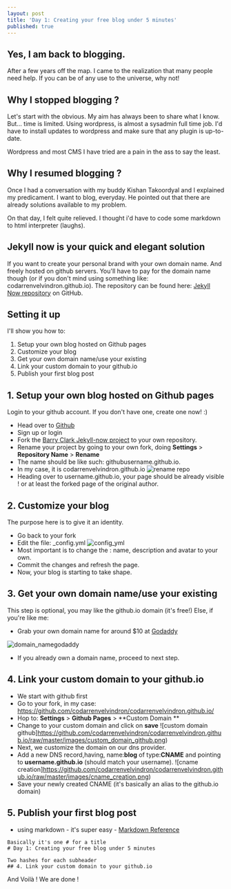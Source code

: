 ```yaml
---
layout: post
title: 'Day 1: Creating your free blog under 5 minutes'
published: true
---
```


## Yes, I am back to blogging.
After a few years off the map. I came to the realization that many people need help. If you can be of any use to the universe, why not!

## Why I stopped blogging ?
Let's start with the obvious. My aim has always been to share what I know. But... time is limited. Using wordpress, is almost a sysadmin full time job. I'd have to install updates to wordpress and make sure that any plugin is up-to-date.

Wordpress and most CMS I have tried are a pain in the ass to say the least.

## Why I resumed blogging ?
Once I had a conversation with my buddy Kishan Takoordyal and I explained my predicament. I want to blog, everyday.
He pointed out that there are already solutions available to my problem.

On that day, I felt quite relieved. I thought i'd have to code some markdown to html interpreter (laughs).

## Jekyll now is your quick and elegant solution
If you want to create your personal brand with your own domain name.
And freely hosted on github servers.
You'll have to pay for the domain name though (or if you don't mind using something like: codarrenvelvindron.github.io). 
The repository can be found here:
[Jekyll Now repository](https://github.com/barryclark/jekyll-now) on GitHub.

## Setting it up
I'll show you how to:
1. Setup your own blog hosted on Github pages
2. Customize your blog
3. Get your own domain name/use your existing
4. Link your custom domain to your github.io
5. Publish your first blog post
 
## 1. Setup your own blog hosted on Github pages
 Login to your github account.
 If you don't have one, create one now! :)
 
 - Head over to [Github](https://github.com)
 - Sign up or login
 - Fork the [Barry Clark Jekyll-now project](https://github.com/barryclark/jekyll-now)
 to your own repository.
 - Rename your project by going to your own fork,
 doing **Settings** > **Repository Name** > **Rename**
 - The name should be like such: githubusername.github.io.
 - In my case, it is codarrenvelvindron.github.io
 ![rename repo](https://github.com/codarrenvelvindron/codarrenvelvindron.github.io/raw/master/images/renam_repo.png "github rename repo")
 - Heading over to username.github.io, your page should be already visible ! or at least the forked page of the original author.
 
## 2. Customize your blog
The purpose here is to give it an identity.
 - Go back to your fork
 - Edit the file: _config.yml
![config_yml](https://github.com/codarrenvelvindron/codarrenvelvindron.github.io/raw/master/images/config_yml.png)
 - Most important is to change the : name, description and avatar to your own.
 - Commit the changes and refresh the page.
 - Now, your blog is starting to take shape.
 
## 3. Get your own domain name/use your existing
 This step is optional, you may like the github.io domain (it's free!)
 Else, if you're like me:
  - Grab your own domain name for around $10 at [Godaddy](https://godaddy.com)

![domain_namegodaddy](https://github.com/codarrenvelvindron/codarrenvelvindron.github.io/raw/master/images/godaddy_new_domain.png)
 - If you already own a domain name, proceed to next step.
 
## 4. Link your custom domain to your github.io
 - We start with github first
 - Go to your fork, in my case: https://github.com/codarrenvelvindron/codarrenvelvindron.github.io/
 - Hop to: **Settings** > **Github Pages** > **Custom Domain **
 - Change to your custom domain and click on **save**
  ![custom domain github]https://github.com/codarrenvelvindron/codarrenvelvindron.github.io/raw/master/images/custom_domain_github.png)
 - Next, we customize the domain on our dns provider.
 - Add a new DNS record,having, name:**blog** of type:**CNAME** and pointing to **username.github.io** (should match your username).
 ![cname creation]https://github.com/codarrenvelvindron/codarrenvelvindron.github.io/raw/master/images/cname_creation.png)
 - Save your newly created CNAME (it's basically an alias to the github.io domain)

## 5. Publish your first blog post
 - using markdown - it's super easy - [Markdown Reference](https://github.com/adam-p/markdown-here/wiki/Markdown-Cheatsheet)

```
Basically it's one # for a title
# Day 1: Creating your free blog under 5 minutes

Two hashes for each subheader
## 4. Link your custom domain to your github.io
```

 
And Voilà ! We are done !
 